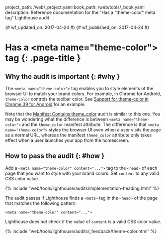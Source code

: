 project_path: /web/_project.yaml
book_path: /web/tools/_book.yaml
description: Reference documentation for the "Has a "theme-color" meta tag" Lighthouse audit.

{# wf_updated_on: 2017-04-24 #}
{# wf_published_on: 2017-04-24 #}

# Has a &lt;meta name="theme-color"&gt; tag  {: .page-title }

## Why the audit is important {: #why }

The `<meta name="theme-color">` tag enables you to style elements of the
browser UI to match your brand colors. For example, in Chrome for Android,
`theme-color` controls the toolbar color. See [Support for theme-color in
Chrome 39 for Android][more] for an example.

[more]: /web/updates/2014/11/Support-for-theme-color-in-Chrome-39-for-Android

Note that the [Manifest Contains theme_color][theme_color] audit is similar
to this one. You may be wondering what the difference is between
`<meta name="theme-color">` and the `theme_color` manifest attribute. The
difference is that `<meta name="theme-color">` styles the browser UI even
when a user visits the page as a normal URL, whereas the manifest
`theme_color` attribute only takes effect when a user launches your app
from the homescreen.

[theme_color]: /web/tools/lighthouse/audits/manifest-contains-theme_color

## How to pass the audit {: #how }

Add a `<meta name="theme-color" content="...">` tag to the `<head>` of each
page that you want to style with your brand colors. Set `content` to any
valid CSS color value.

{% include "web/tools/lighthouse/audits/implementation-heading.html" %}

The audit passes if Lighthouse finds a `<meta>` tag in the `<head>` of the
page that matches the following pattern:

    <meta name="theme-color" content="...">

Lighthouse does *not* check if the value of `content` is a valid CSS color
value.

{% include "web/tools/lighthouse/audits/_feedback/theme-color.html" %}
